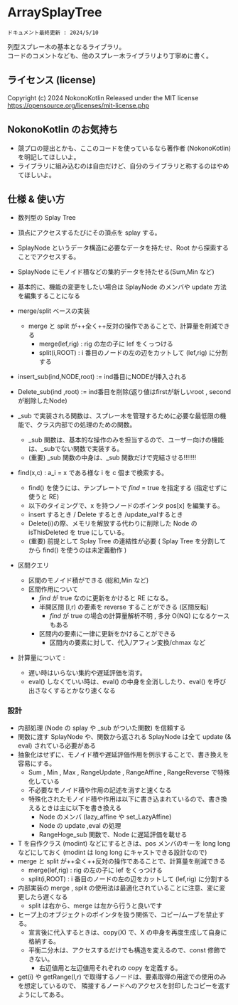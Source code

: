# ArraySplayTree
`ドキュメント最終更新 : 2024/5/10`

列型スプレー木の基本となるライブラリ。  
コードのコメントなども、他のスプレー木ライブラリより丁寧めに書く。   

## ライセンス (license)
Copyright (c) 2024 NokonoKotlin
Released under the MIT license
https://opensource.org/licenses/mit-license.php


## NokonoKotlin のお気持ち
- 競プロの提出とかも、ここのコードを使っているなら著作者 (NokonoKotlin) を明記してほしいよ。
- ライブラリに組み込むのは自由だけど、自分のライブラリと称するのはやめてほしいよ。



## 仕様 & 使い方
- 数列型の Splay Tree 
- 頂点にアクセスするたびにその頂点を splay する。
- SplayNode というデータ構造に必要なデータを持たせ、Root から探索することでアクセスする。
- SplayNode にモノイド積などの集約データを持たせる(Sum,Min など) 
- 基本的に、機能の変更をしたい場合は SplayNode のメンバや update 方法を編集することになる
- merge/split ベースの実装
    - merge と split が++全く++反対の操作であることで、計算量を削減できる
        - merge(lef,rig) : rig の左の子に lef をくっつける
        - split(i,ROOT) : i 番目のノードの左の辺をカットして (lef,rig) に分割する
- insert_sub(ind,NODE,root) := ind番目にNODEが挿入される
- Delete_sub(ind ,root) := ind番目を削除(返り値はfirstが新しいroot , secondが削除したNode)
-  _sub で実装される関数は、スプレー木を管理するために必要な最低限の機能で、クラス内部での処理のための関数。
    -  _sub 関数は、基本的な操作のみを担当するので、ユーザー向けの機能は、_subでない関数で実装する。
    - (重要)  _sub 関数の中身は、_sub 関数だけで完結させる!!!!!!!
- find(x,c) : a_i = x である様な i を c 個まで検索する。
    - find() を使うには、テンプレートで _find_ = true を指定する (指定せずに使うと RE)
    - 以下のタイミングで、x を持つノードのポインタ pos[x] を編集する。
    - insert するとき / Delete するとき /update_valするとき
    - Delete(i)の際、メモリを解放する代わりに削除した Node の isThisDeleted を true にしている。
    - (重要) 前提として Splay Tree の連結性が必要 ( Splay Tree を分割してから find() を使うのは未定義動作 )
    

- 区間クエリ
    - 区間のモノイド積ができる (総和,Min など)
    - 区間作用について
        - _find_ が true なのに更新をかけると RE になる。
        - 半開区間 [l,r) の要素を reverse することができる (区間反転)
            - _find_ が true の場合の計算量解析不明 , 多分 O(NQ) になるケースもある
        - 区間内の要素に一律に更新をかけることができる
            - 区間内の要素に対して、代入/アフィン変換/chmax など
- 計算量について :
    - 遅い時はいらない集約や遅延評価を消す。
    - eval() しなくていい時は、eval() の中身を全消ししたり、eval() を呼び出さなくするとかなり速くなる

### 設計
- 内部処理 (Node の splay や _sub がついた関数) を信頼する  
- 関数に渡す SplayNode や、関数から返される SplayNode は全て update (& eval) されている必要がある
- 抽象化はせずに、モノイド積や遅延評価作用を例示することで、書き換えを容易にする。  
    - Sum , Min , Max , RangeUpdate , RangeAffine , RangeReverse で特殊化している
    - 不必要なモノイド積や作用の記述を消すと速くなる  
    - 特殊化されたモノイド積や作用は以下に書き込まれているので、書き換えるときは主に以下を書き換える
        - Node のメンバ (lazy_affine や set_LazyAffine)
        - Node の update ,eval の処理
        - RangeHoge_sub 関数で、Node に遅延評価を載せる
- T を自作クラス (modint) などにするときは、pos メンバのキーを long long などにしておく 
        (modint は long long にキャストできる設計なので)
- merge と split が++全く++反対の操作であることで、計算量を削減できる
    - merge(lef,rig) : rig の左の子に lef をくっつける
    - split(i,ROOT) : i 番目のノードの左の辺をカットして (lef,rig) に分割する
- 内部実装の merge , split の使用法は最適化されていることに注意、変に変更したら遅くなる
    - split は右から、merge は左から行うと良いです
- ヒープ上のオブジェクトのポインタを扱う関係で、コピー/ムーブを禁止する。
    - 宣言後に代入するときは、copy(X) で、X の中身を再度生成して自身に格納する。
    - 平衡二分木は、アクセスするだけでも構造を変えるので、const 修飾できない。
        - 右辺値用と左辺値用それぞれの copy を定義する。
- get(i) や getRange(l,r) で取得するノードは、要素取得の用途での使用のみを想定しているので、 隣接するノードへのアクセスを封印したコピーを返すようにしてある。
